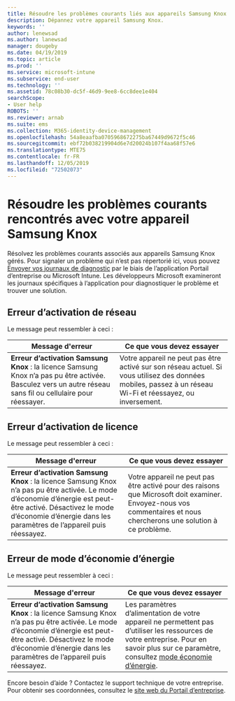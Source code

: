 ```yaml
---
title: Résoudre les problèmes courants liés aux appareils Samsung Knox gérés | Microsoft Docs
description: Dépannez votre appareil Samsung Knox.
keywords: ''
author: lenewsad
ms.author: lanewsad
manager: dougeby
ms.date: 04/19/2019
ms.topic: article
ms.prod: ''
ms.service: microsoft-intune
ms.subservice: end-user
ms.technology: ''
ms.assetid: 78c08b30-dc5f-46d9-9ee8-6cc8dee1e404
searchScope:
- User help
ROBOTS: ''
ms.reviewer: arnab
ms.suite: ems
ms.collection: M365-identity-device-management
ms.openlocfilehash: 54a8eaafba0705968672275ba67449d9672f5c46
ms.sourcegitcommit: ebf72b038219904d6e7d20024b107f4aa68f57e6
ms.translationtype: MTE75
ms.contentlocale: fr-FR
ms.lasthandoff: 12/05/2019
ms.locfileid: "72502073"
---
```

# <a name="fix-common-issues-with-your-samsung-knox-device"></a>Résoudre les problèmes courants rencontrés avec votre appareil Samsung Knox

Résolvez les problèmes courants associés aux appareils Samsung Knox gérés. Pour signaler un problème qui n’est pas répertorié ici, vous pouvez [Envoyer vos journaux de diagnostic](send-logs-to-microsoft-android.md) par le biais de l’application Portail d’entreprise ou Microsoft Intune. Les développeurs Microsoft examineront les journaux spécifiques à l’application pour diagnostiquer le problème et trouver une solution.    

## <a name="network-activation-error"></a>Erreur d’activation de réseau  

Le message peut ressembler à ceci :

|Message d'erreur|Ce que vous devez essayer|
|---|---|
|**Erreur d’activation Samsung Knox** : la licence Samsung Knox n’a pas pu être activée. Basculez vers un autre réseau sans fil ou cellulaire pour réessayer.|Votre appareil ne peut pas être activé sur son réseau actuel. Si vous utilisez des données mobiles, passez à un réseau Wi-Fi et réessayez, ou inversement.|

## <a name="license-activation-error"></a>Erreur d’activation de licence

Le message peut ressembler à ceci :

|Message d'erreur|Ce que vous devez essayer|
|---|---|
|**Erreur d’activation Samsung Knox** : la licence Samsung Knox n’a pas pu être activée. Le mode d’économie d’énergie est peut-être activé. Désactivez le mode d’économie d’énergie dans les paramètres de l’appareil puis réessayez.|Votre appareil ne peut pas être activé pour des raisons que Microsoft doit examiner. Envoyez-nous vos commentaires et nous chercherons une solution à ce problème.|

## <a name="power-saving-mode-error"></a>Erreur de mode d’économie d’énergie

Le message peut ressembler à ceci :

|Message d'erreur|Ce que vous devez essayer|
|---|---|
|**Erreur d’activation Samsung Knox** : la licence Samsung Knox n’a pas pu être activée. Le mode d’économie d’énergie est peut-être activé. Désactivez le mode d’économie d’énergie dans les paramètres de l’appareil puis réessayez. |Les paramètres d’alimentation de votre appareil ne permettent pas d’utiliser les ressources de votre entreprise. Pour en savoir plus sur ce paramètre, consultez [mode économie d’énergie](power-saving-mode-android.md).|  

Encore besoin d’aide ? Contactez le support technique de votre entreprise. Pour obtenir ses coordonnées, consultez le [site web du Portail d’entreprise](https://go.microsoft.com/fwlink/?linkid=2010980).
